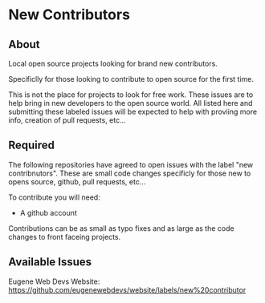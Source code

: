 # New Contributors

## About

Local open source projects looking for brand new contributors. 

Specificlly for those looking to contribute to open source for the first time.

This is not the place for projects to look for free work. These issues are to help bring in new developers to the open source world. All listed here and submitting these labeled issues will be expected to help with proviing more info, creation of pull requests, etc...

## Required

The following repositories have agreed to open issues with the label "new contribnutors". These are small code changes specificly for those new to opens source, github, pull requests, etc...

To contribute you will need:

* A github account

Contributions can be as small as typo fixes and as large as the code changes to front faceing projects.


## Available Issues

Eugene Web Devs Website: https://github.com/eugenewebdevs/website/labels/new%20contributor
